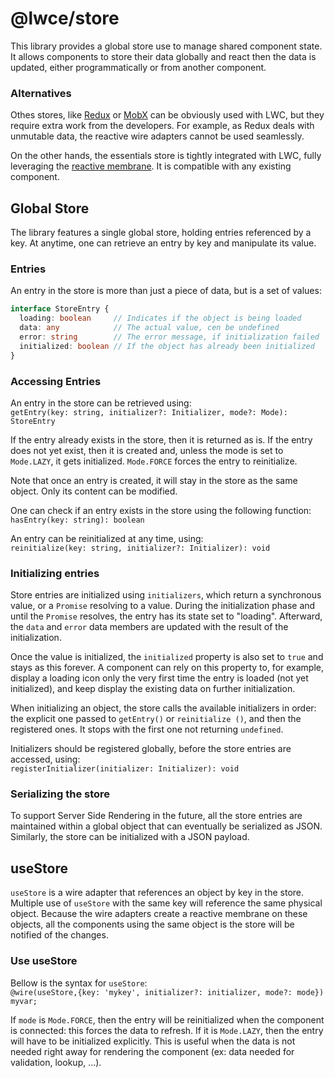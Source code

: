 # @lwce/store

This library provides a global store use to manage shared component state.  It allows components to store their data globally and react then the data is updated, either programmatically or from another component.  


### Alternatives

Othes stores, like [Redux](https://redux.js.org/) or [MobX](https://mobx.js.org/) can be obviously used with LWC, but they require extra work from the developers. For example, as Redux deals with unmutable data, the reactive wire adapters cannot be used seamlessly.

On the other hands, the essentials store is tightly integrated with LWC, fully leveraging the [reactive membrane](https://github.com/salesforce/observable-membrane). It is compatible with any existing component.


## Global Store

The library features a single global store, holding entries referenced by a key. At anytime, one can retrieve an entry by key and manipulate its value.


### Entries

An entry in the store is more than just a piece of data, but is a set of values:   

```typescript
interface StoreEntry {
  loading: boolean     // Indicates if the object is being loaded
  data: any            // The actual value, cen be undefined
  error: string		   // The error message, if initialization failed
  initialized: boolean // If the object has already been initialized
}
```


### Accessing Entries

An entry in the store can be retrieved using:  
    `getEntry(key: string, initializer?: Initializer, mode?: Mode): StoreEntry`

If the entry already exists in the store, then it is returned as is. If the entry does not yet exist, then it is created and, unless the mode is set to `Mode.LAZY`, it gets initialized. `Mode.FORCE` forces the entry to reinitialize. 
 
Note that once an entry is created, it will stay in the store as the same object. Only its content can be modified.  
 
One can check if an entry exists in the store using the following function:    
    `hasEntry(key: string): boolean`

An entry can be reinitialized at any time, using:  
  `reinitialize(key: string, initializer?: Initializer): void`

### Initializing entries

Store entries are initialized using `initializers`, which return a synchronous value, or a `Promise` resolving to a value. During the initialization phase and until the `Promise` resolves, the entry has its state set to "loading". Afterward, the `data` and `error` data members are updated with the result of the initialization.  

Once the value is initialized, the `initialized` property is also set to `true` and stays as this forever.  A component can rely on this property to, for example, display a loading icon only the very first time the entry is loaded (not yet initialized), and keep display the existing data on further initialization.  

When initializing an object, the store calls the available initializers in order: the explicit one passed to `getEntry()` or `reinitialize ()`, and then the registered ones. It stops with the first one not returning `undefined`.

Initializers should be registered globally, before the store entries are accessed, using:  
  `registerInitializer(initializer: Initializer): void`   


### Serializing the store

To support Server Side Rendering in the future, all the store entries are maintained within a global object that can eventually be serialized as JSON. Similarly, the store can be initialized with a JSON payload.


## useStore

`useStore` is a wire adapter that references an object by key in the store. Multiple use of `useStore` with the same key will reference the same physical object. Because the wire adapters create a reactive membrane on these objects, all the components using the same object is the store will be notified of the changes.


### Use useStore

Bellow is the syntax for `useStore`:  
  `@wire(useStore,{key: 'mykey', initializer?: initializer, mode?: mode}) myvar;`
  
If `mode` is `Mode.FORCE`, then the entry will be reinitialized when the component is connected: this forces the data to refresh. If it is `Mode.LAZY`, then the entry will have to be initialized explicitly. This is useful when the data is not needed right away for rendering the component (ex: data needed for validation, lookup, ...). 



